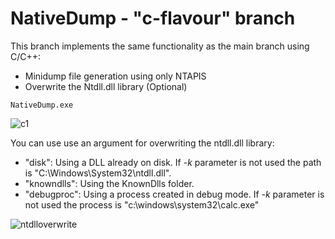 # NativeDump - "c-flavour" branch

This branch implements the same functionality as the main branch using C/C++: 

- Minidump file generation using only NTAPIS
- Overwrite the Ntdll.dll library (Optional)

```
NativeDump.exe
```

![c1](https://raw.githubusercontent.com/ricardojoserf/ricardojoserf.github.io/master/images/nativedump/Screenshot_C1.png)

You can use use an argument for overwriting the ntdll.dll library:
- "disk": Using a DLL already on disk. If *-k* parameter is not used the path is "C:\Windows\System32\ntdll.dll".
- "knowndlls": Using the KnownDlls folder.
- "debugproc": Using a process created in debug mode. If *-k* parameter is not used the process is "c:\windows\system32\calc.exe"

![ntdlloverwrite](https://raw.githubusercontent.com/ricardojoserf/ricardojoserf.github.io/master/images/nativedump/Screenshot_C2.png)
